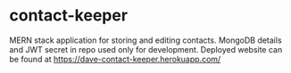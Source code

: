 # contact-keeper

 MERN stack application for storing and editing contacts. MongoDB details and JWT secret in repo used only for development. Deployed website can be found at https://dave-contact-keeper.herokuapp.com/
